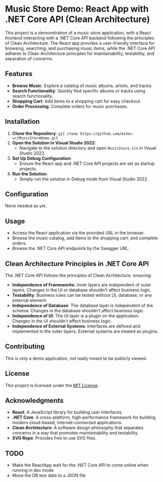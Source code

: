 
# Music Store Demo: React App with .NET Core API (Clean Architecture)

This project is a demonstration of a music store application, with a React frontend interacting with a .NET Core API backend following the principles of Clean Architecture. The React app provides a user-friendly interface for browsing, searching, and purchasing music items, while the .NET Core API adheres to Clean Architecture principles for maintainability, testability, and separation of concerns.

## Features

- **Browse Music**: Explore a catalog of music albums, artists, and tracks.
- **Search Functionality**: Quickly find specific albums or tracks using search functionality.
- **Shopping Cart**: Add items to a shopping cart for easy checkout.
- **Order Processing**: Complete orders for music purchases.

## Installation

1. **Clone the Repository**: `git clone https://github.com/mikec-sc/MusicStoreDemo.git`
2. **Open the Solution in Visual Studio 2022**:
    - Navigate to the solution directory and open `MusicStore.sln` in Visual Studio 2022.
3. **Set Up Debug Configuration**:
    - Ensure the React app and .NET Core API projects are set as startup projects.
4. **Run the Solution**:
    - Simply run the solution in Debug mode from Visual Studio 2022.

## Configuration

None needed as yet.

## Usage

- Access the React application via the provided URL in the browser.
- Browse the music catalog, add items to the shopping cart, and complete orders.
- Browse the .NET Core API endpoints by the Swagger URL.

## Clean Architecture Principles in .NET Core API

The .NET Core API follows the principles of Clean Architecture, ensuring:
- **Independence of Frameworks**: Inner layers are independent of outer layers. Changes in the UI or database shouldn't affect business logic.
- **Testability**: Business rules can be tested without UI, database, or any external element.
- **Independence of Database**: The database layer is independent of the schema. Changes in the database shouldn't affect business logic.
- **Independence of UI**: The UI layer is a plugin on the application. Changes in the UI shouldn't affect business logic.
- **Independence of External Systems**: Interfaces are defined and implemented in the outer layers. External systems are treated as plugins.

## Contributing

This is only a demo application, not really meant to be publicly viewed.

## License

This project is licensed under the [MIT License](LICENSE).

## Acknowledgments

- **React**: A JavaScript library for building user interfaces.
- **.NET Core**: A cross-platform, high-performance framework for building modern cloud-based, internet-connected applications.
- **Clean Architecture**: A software design philosophy that separates concerns in a way that promotes maintainability and testability.
- **SVG Repo**: Provides free to use SVG files.

## TODO

- Make the ReactApp wait for the .NET Core API to come online when running in dev mode
- Move the DB test data to a JSON file

